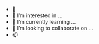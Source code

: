 - 👋 
- 👀 I’m interested in ...
- 🌱 I’m currently learning ...
- 💞️ I’m looking to collaborate on ...
- 📫 

<!---
escolad/escolad is a ✨ special ✨ repository because its `README.md` (this file) appears on your GitHub profile.
You can click the Preview link to take a look at your changes.
--->
